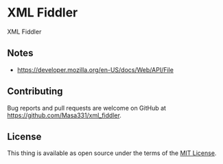# XML Fiddler

XML Fiddler

## Notes

* https://developer.mozilla.org/en-US/docs/Web/API/File

## Contributing

Bug reports and pull requests are welcome on GitHub at https://github.com/Masa331/xml_fiddler.

## License

This thing is available as open source under the terms of the [MIT License](https://opensource.org/licenses/MIT).
